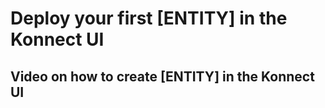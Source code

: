 # Deploy your first [ENTITY] in the Konnect UI

## Video on how to create [ENTITY] in the Konnect UI

<!--
[![Adding new [ENTITY] in KIC](./images/)](https://youtu.be/ "Adding new [ENTITY] in KIC")
-->